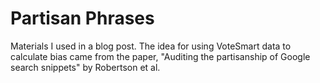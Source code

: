 # Partisan Phrases

Materials I used in a blog post. The idea for using VoteSmart data to calculate bias came from the paper, "Auditing the partisanship of Google search snippets" by Robertson et al.
